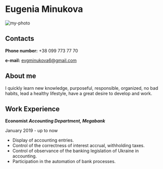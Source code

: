 # Eugenia Minukova
![my-photo](./2019.png)
## Contacts
**Phone number:** +38 099 773 77 70

**e-mail:** evgminukova6@gmail.com

## About me

I quickly learn new knowledge, purposeful, responsible, organized, no bad habits, lead a healthy lifestyle, have a great desire to develop and work.

## Work Experience

**Economist**
_**Accounting Department, Megabank**_

January 2019 - up to now

* Display of accounting entries.
* Control of the correctness of interest accrual, withholding taxes.
* Control of observance of the banking legislation of Ukraine in accounting.
* Participation in the automation of bank processes.


